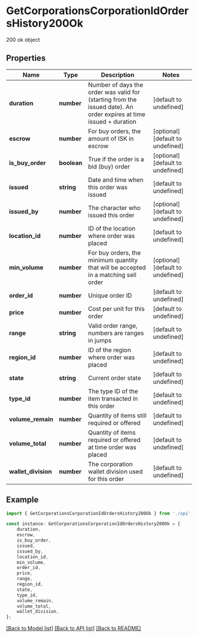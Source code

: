 # GetCorporationsCorporationIdOrdersHistory200Ok

200 ok object

## Properties

Name | Type | Description | Notes
------------ | ------------- | ------------- | -------------
**duration** | **number** | Number of days the order was valid for (starting from the issued date). An order expires at time issued + duration | [default to undefined]
**escrow** | **number** | For buy orders, the amount of ISK in escrow | [optional] [default to undefined]
**is_buy_order** | **boolean** | True if the order is a bid (buy) order | [optional] [default to undefined]
**issued** | **string** | Date and time when this order was issued | [default to undefined]
**issued_by** | **number** | The character who issued this order | [optional] [default to undefined]
**location_id** | **number** | ID of the location where order was placed | [default to undefined]
**min_volume** | **number** | For buy orders, the minimum quantity that will be accepted in a matching sell order | [optional] [default to undefined]
**order_id** | **number** | Unique order ID | [default to undefined]
**price** | **number** | Cost per unit for this order | [default to undefined]
**range** | **string** | Valid order range, numbers are ranges in jumps | [default to undefined]
**region_id** | **number** | ID of the region where order was placed | [default to undefined]
**state** | **string** | Current order state | [default to undefined]
**type_id** | **number** | The type ID of the item transacted in this order | [default to undefined]
**volume_remain** | **number** | Quantity of items still required or offered | [default to undefined]
**volume_total** | **number** | Quantity of items required or offered at time order was placed | [default to undefined]
**wallet_division** | **number** | The corporation wallet division used for this order | [default to undefined]

## Example

```typescript
import { GetCorporationsCorporationIdOrdersHistory200Ok } from './api';

const instance: GetCorporationsCorporationIdOrdersHistory200Ok = {
    duration,
    escrow,
    is_buy_order,
    issued,
    issued_by,
    location_id,
    min_volume,
    order_id,
    price,
    range,
    region_id,
    state,
    type_id,
    volume_remain,
    volume_total,
    wallet_division,
};
```

[[Back to Model list]](../README.md#documentation-for-models) [[Back to API list]](../README.md#documentation-for-api-endpoints) [[Back to README]](../README.md)
